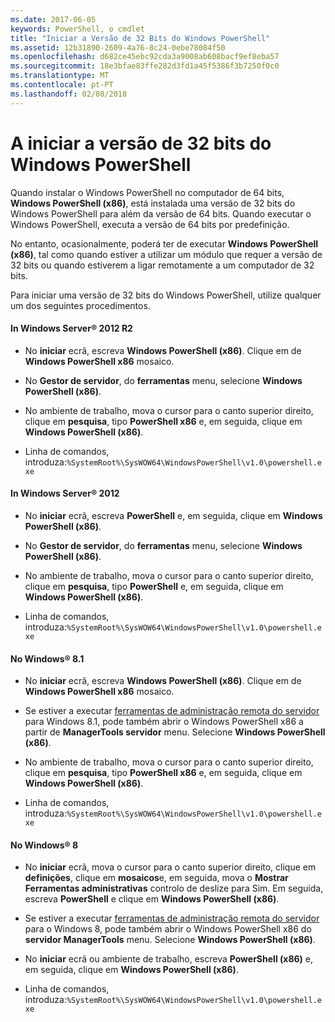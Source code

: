 ```yaml
---
ms.date: 2017-06-05
keywords: PowerShell, o cmdlet
title: "Iniciar a Versão de 32 Bits do Windows PowerShell"
ms.assetid: 12b31890-2609-4a76-8c24-0ebe78084f50
ms.openlocfilehash: d682ce45ebc92cda3a9008ab608bacf9ef8eba57
ms.sourcegitcommit: 18e3bfae83ffe282d3fd1a45f5386f3b7250f0c0
ms.translationtype: MT
ms.contentlocale: pt-PT
ms.lasthandoff: 02/08/2018
---
```

# <a name="starting-the-32-bit-version-of-windows-powershell"></a>A iniciar a versão de 32 bits do Windows PowerShell
Quando instalar o Windows PowerShell no computador de 64 bits, **Windows PowerShell (x86)**, está instalada uma versão de 32 bits do Windows PowerShell para além da versão de 64 bits. Quando executar o Windows PowerShell, executa a versão de 64 bits por predefinição.

No entanto, ocasionalmente, poderá ter de executar **Windows PowerShell (x86)**, tal como quando estiver a utilizar um módulo que requer a versão de 32 bits ou quando estiverem a ligar remotamente a um computador de 32 bits.

Para iniciar uma versão de 32 bits do Windows PowerShell, utilize qualquer um dos seguintes procedimentos.

#### <a name="in-windows-server-2012-r2"></a>In Windows Server® 2012 R2

- No **iniciar** ecrã, escreva **Windows PowerShell (x86)**. Clique em de **Windows PowerShell x86** mosaico.

- No **Gestor de servidor**, do **ferramentas** menu, selecione **Windows PowerShell (x86)**.

- No ambiente de trabalho, mova o cursor para o canto superior direito, clique em **pesquisa**, tipo **PowerShell x86** e, em seguida, clique em **Windows PowerShell (x86)**.

- Linha de comandos, introduza:`%SystemRoot%\SysWOW64\WindowsPowerShell\v1.0\powershell.exe`

#### <a name="in-windows-server-2012"></a>In Windows Server® 2012

- No **iniciar** ecrã, escreva **PowerShell** e, em seguida, clique em **Windows PowerShell (x86)**.

- No **Gestor de servidor**, do **ferramentas** menu, selecione **Windows PowerShell (x86)**.

- No ambiente de trabalho, mova o cursor para o canto superior direito, clique em **pesquisa**, tipo **PowerShell** e, em seguida, clique em **Windows PowerShell (x86)**.

- Linha de comandos, introduza:`%SystemRoot%\SysWOW64\WindowsPowerShell\v1.0\powershell.exe`

#### <a name="in-windows-81"></a>No Windows® 8.1

- No **iniciar** ecrã, escreva **Windows PowerShell (x86)**. Clique em de **Windows PowerShell x86** mosaico.

- Se estiver a executar [ferramentas de administração remota do servidor](http://go.microsoft.com/fwlink/?LinkID=304145) para Windows 8.1, pode também abrir o Windows PowerShell x86 a partir de **ManagerTools servidor** menu. Selecione **Windows PowerShell (x86)**.

- No ambiente de trabalho, mova o cursor para o canto superior direito, clique em **pesquisa**, tipo **PowerShell x86** e, em seguida, clique em **Windows PowerShell (x86)**.
   
- Linha de comandos, introduza:`%SystemRoot%\SysWOW64\WindowsPowerShell\v1.0\powershell.exe`

#### <a name="in-windows-8"></a>No Windows® 8

- No **iniciar** ecrã, mova o cursor para o canto superior direito, clique em **definições**, clique em **mosaicos**e, em seguida, mova o **Mostrar Ferramentas administrativas** controlo de deslize para Sim. Em seguida, escreva **PowerShell** e clique em **Windows PowerShell (x86)**.

- Se estiver a executar [ferramentas de administração remota do servidor](http://www.microsoft.com/download/details.aspx?id=28972) para o Windows 8, pode também abrir o Windows PowerShell x86 do **servidor ManagerTools** menu. Selecione **Windows PowerShell (x86)**.

- No **iniciar** ecrã ou ambiente de trabalho, escreva **PowerShell (x86)** e, em seguida, clique em **Windows PowerShell (x86)**.

- Linha de comandos, introduza:`%SystemRoot%\SysWOW64\WindowsPowerShell\v1.0\powershell.exe`


